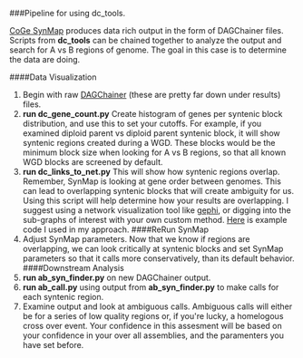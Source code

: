 ###Pipeline for using dc_tools.

[CoGe SynMap][dc_link] produces data rich output in the form of DAGChainer
files. Scripts from **dc_tools** can be chained together to 
analyze the output and search for A vs B regions of genome. The 
goal in this case is to determine the data are doing. 

####Data Visualization

1. Begin with raw [DAGChainer][dc_link] (these are pretty far down under results) files. 
2. **run dc_gene_count.py** Create histogram of genes per syntenic block distribution, and use this to set your cutoffs.
 For example, if you 
examined diploid parent vs diploid parent syntenic block, it will show syntenic regions created during a WGD. These 
blocks would be the minimum block size when looking for A vs B regions, so that all known WGD blocks are screened by 
default.
3. **run dc_links_to_net.py** This will show how syntenic regions overlap. Remember, SynMap is looking at gene order 
between genomes. This can lead to overlapping syntenic blocks that will create ambiguity for us. Using this script will 
help determine how your results are overlapping. I suggest using a network visualization tool like [gephi][gephi], or digging 
into the sub-graphs of interest with your own custom method. [Here][example1] is example code I used in my approach.
####ReRun SynMap 
4. Adjust SynMap parameters. Now that we know if regions are overlapping, we can look critically at syntenic blocks and 
set SynMap parameters so that it calls more conservatively, than its default behavior. 
####Downstream Analysis
5. **run ab_syn_finder.py** on new DAGChainer output. 
6. **run ab_call.py** using output from **ab_syn_finder.py** to make calls for each syntenic region.
7. Examine output and look at ambiguous calls. Ambiguous calls will either be for a series of low quality regions or, if 
you're lucky, a homelogous cross over event. Your confidence in this assesment will be based on your confidence in your 
over all assemblies, and the paramenters you have set before. 




[dc_link]:https://genomevolution.org/wiki/index.php/SynMap
[gephi]:https://gephi.org/
[example1]:https://github.com/NDHall/coge_tools/blob/master/dc_tools/test_edges.py
